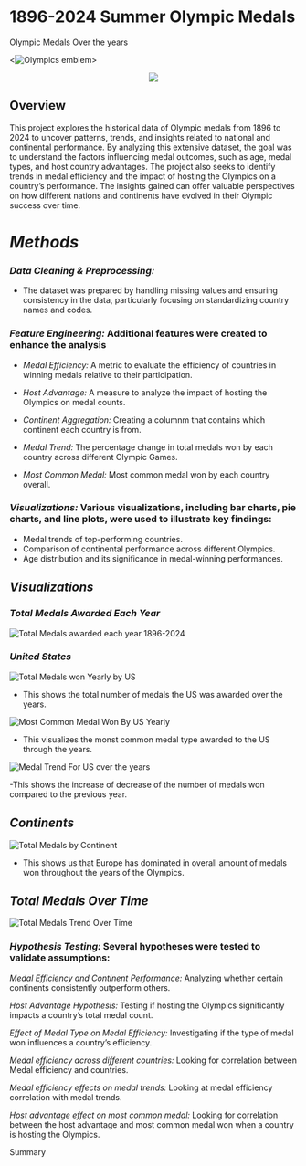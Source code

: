 # 1896-2024 Summer Olympic Medals
 Olympic  Medals Over the years

 
<![Olympics emblem](https://github.com/user-attachments/assets/1dde9650-6a81-4e4d-963d-c06876f8bb4c)>

<div align="center">
	<img src="[https://i.imgur.com/8BgVXcY.png](https://github.com/user-attachments/assets/1dde9650-6a81-4e4d-963d-c06876f8bb4c)">
</div>

## Overview

This project explores the historical data of Olympic medals from 1896 to 2024 to uncover patterns, trends, and insights related to national and continental performance. By analyzing this extensive dataset, the goal was to understand the factors influencing medal outcomes, such as age, medal types, and host country advantages. The project also seeks to identify trends in medal efficiency and the impact of hosting the Olympics on a country’s performance. The insights gained can offer valuable perspectives on how different nations and continents have evolved in their Olympic success over time.

# *Methods*

### *Data Cleaning & Preprocessing:*
- The dataset was prepared by handling missing values and ensuring consistency in the data, particularly focusing on standardizing country names and codes.

### *Feature Engineering:* Additional features were created to enhance the analysis

- *Medal Efficiency:* A metric to evaluate the efficiency of countries in winning medals relative to their participation.

- *Host Advantage:* A measure to analyze the impact of hosting the Olympics on medal counts.

- *Continent Aggregation:* Creating a columnm that contains which continent each country is from.

- *Medal Trend:* The percentage change in total medals won by each country across different Olympic Games.

- *Most Common Medal:* Most common medal won by each country overall.

### *Visualizations:* Various visualizations, including bar charts, pie charts, and line plots, were used to illustrate key findings:

- Medal trends of top-performing countries.
- Comparison of continental performance across different Olympics.
- Age distribution and its significance in medal-winning performances.


## *Visualizations*

### *Total Medals Awarded Each Year*

![Total Medals awarded each year 1896-2024](https://github.com/user-attachments/assets/a759f8d7-ab1e-4939-a2b9-f9bbc75c1157)








### *United States*

![Total Medals won Yearly by US](https://github.com/user-attachments/assets/80865257-8b0f-4bbc-8f3a-9750c5c678b6)

- This shows the total number of medals the US was awarded over the years.
  
![Most Common Medal Won By US Yearly](https://github.com/user-attachments/assets/0fca5b91-2be6-4e11-acf8-2c95052e78f4)

- This visualizes the monst common medal type awarded to the US through the years.
  
![Medal Trend For US over the years](https://github.com/user-attachments/assets/f1392093-ea9c-4060-9bf4-175561f74985)

-This shows the increase of decrease of the number of medals won compared to the previous year.

## *Continents*

![Total Medals by Continent](https://github.com/user-attachments/assets/17c1bf73-ebc4-4ab4-b8fb-5db856a0e705)

- This shows us that Europe has dominated in overall amount of medals won throughout the years of the Olympics.

## *Total Medals Over Time*

![Total Medals Trend Over Time](https://github.com/user-attachments/assets/515726d5-3b97-4f7a-b243-40bf730c6c26)

### *Hypothesis Testing:* Several hypotheses were tested to validate assumptions:

*Medal Efficiency and Continent Performance:* Analyzing whether certain continents consistently outperform others.

*Host Advantage Hypothesis:* Testing if hosting the Olympics significantly impacts a country’s total medal count.

*Effect of Medal Type on Medal Efficiency:* Investigating if the type of medal won influences a country’s efficiency.

*Medal efficiency across different countries:* Looking for correlation between Medal efficiency and countries.

*Medal efficiency effects on medal trends:* Looking at medal efficiency correlation with medal trends.

*Host advantage effect on most common medal:* Looking for correlation between the host advantage and most common medal won when a country is hosting the Olympics.

Summary






